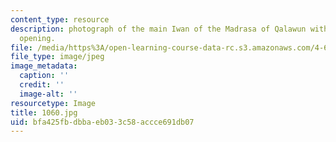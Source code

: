 ```yaml
---
content_type: resource
description: photograph of the main Iwan of the Madrasa of Qalawun with its tripartite
  opening.
file: /media/https%3A/open-learning-course-data-rc.s3.amazonaws.com/4-615-the-architecture-of-cairo-spring-2002/bfa425fbdbbaeb033c58accce691db07_1060.jpg
file_type: image/jpeg
image_metadata:
  caption: ''
  credit: ''
  image-alt: ''
resourcetype: Image
title: 1060.jpg
uid: bfa425fb-dbba-eb03-3c58-accce691db07
---
```


